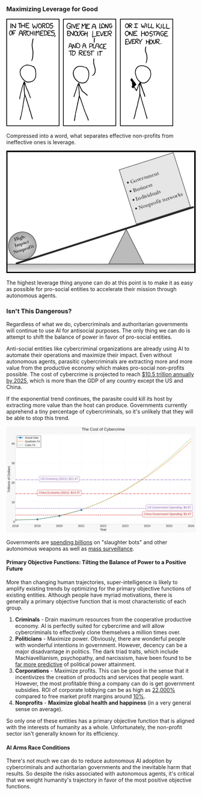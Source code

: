 ### Maximizing Leverage for Good

![leverage-archimedes-comic.png](../images/leverage-archimedes-comic.png)

Compressed into a word, what separates effective non-profits from ineffective ones is leverage.

![nonprofit-leverage.png](../images/nonprofit-leverage.png)

The highest leverage thing anyone can do at this point is to make it as easy as possible for pro-social entities to accelerate their mission through autonomous agents.

### Isn't This Dangerous?

Regardless of what we do, cybercriminals and authoritarian governments will continue to use AI for antisocial purposes.  The only thing we can do is attempt to shift the balance of power in favor of pro-social entities.

Anti-social entities like cybercriminal organizations are already using AI to automate their operations and maximize their impact. Even without autonomous agents, parasitic cybercriminals are extracting more and more value from the productive economy which makes pro-social non-profits possible.  The cost of cybercrime is projected to reach [$10.5 trillion annually by 2025](https://www.forbes.com/sites/forbestechcouncil/2023/02/22/105-trillion-reasons-why-we-need-a-united-response-to-cyber-risk/?sh=aa441d13b0c4), which is more than the GDP of any country except the US and China.

If the exponential trend continues, the parasite could kill its host by extracting more value than the host can produce. Governments currently apprehend a tiny percentage of cybercriminals, so it's unlikely that they will be able to stop this trend.

![](../images/cost-of-cybercrime-projections-beige.jpg)

Governments are [spending billions](https://www.marketsandmarkets.com/Market-Reports/artificial-intelligence-military-market-41793495.html) on "slaughter bots" and other autonomous weapons as well as [mass surveillance](https://www.wired.com/story/ai-surveillance-cameras-europe/).

#### Primary Objective Functions: Tilting the Balance of Power to a Positive Future

More than changing human trajectories, super-intelligence is likely to amplify existing trends by optimizing for the primary objective functions of existing entities.
Although people have myriad motivations, there is generally a primary objective function that is most characteristic of each group.

1. **Criminals** - Drain maximum resources from the cooperative productive economy.  AI is perfectly suited for cybercrime and will allow cybercriminals to effectively clone themselves a million times over.
2. **Politicians** - Maximize power.  Obviously, there are wonderful people with wonderful intentions in government.  However, decency can be a major disadvantage in politics.  The dark triad traits, which include Machiavellianism, psychopathy, and narcissism, have been found to be [far more predictive](https://www.frontiersin.org/articles/10.3389/fpos.2021.657750/full) of political power attainment.
3. **Corporations** - Maximize profits. This can be good in the sense that it incentivizes the creation of products and services that people want.  However, the most profitable thing a company can do is get government subsidies. ROI of corporate lobbying can be as high as [22,000%](https://www.freshonomics.org/blog/2021/3/14/the-logic-of-lobbying-how-do-you-turn-58-billion-into-44-trillion) compared to free market profit margins around [10%](https://www.capterra.com/resources/what-is-good-profit-margin-for-small-business/).
4. **Nonprofits** - **Maximize global health and happiness** (in a very general sense on average).

So only one of these entities has a primary objective function that is aligned with the interests of humanity as a whole.  Unfortunately, the non-profit sector isn't generally known for its efficiency.

#### AI Arms Race Conditions

There's not much we can do to reduce autonomous AI adoption by cybercriminals and authoritarian governments and the inevitable harm that results. So despite the risks associated with autonomous agents, it's critical that we weight humanity's trajectory in favor of the most positive objective functions.